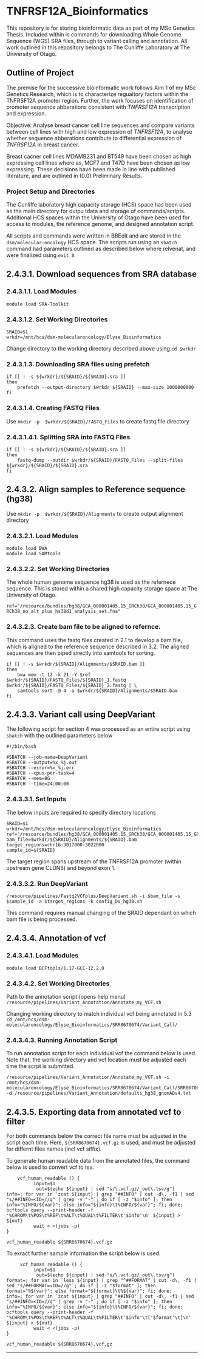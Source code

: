# TNFRSF12A_Bioinformatics
This repository is for storing bioinformatic data as part of my MSc Genetics Thesis. Included within is commands for downloading Whole Genome Sequence (WGS) SRA files, through to variant calling and annotation.
All work outlined in this repository belongs to The Cunliffe Laboratory at The University of Otago. 

## Outline of Project
The premise for the successive bioinformatic work follows Aim 1 of my MSc Genetics Research, which is to characterize regualtory factors within the TNFRSF12A promoter region. Further, the work focuses on identification of promoter sequence abberations consistent with _TNFRSF12A_ transcription and expression. 

Objective: Analyse breast cancer cell line sequences and compare variants between cell lines with high and low expression of _TNFRSF12A_, to analyse whether sequence abberations contribute to differential expression of _TNFRSF12A_ in breast cancer. 

Breast cacner cell lines MDAMB231 and BT549 have been chosen as high expressing cell lines where as, MCF7 and T47D have been chosen as low expressing. These decisions have been made in line with published literature, and are outlined in (0.0) Preliminary Results.

### Project Setup and Directories
The Cunliffe laboratory high capacity storage (HCS) space has been used as the main directory  for outpu tdata and storage of commands/scripts. Additional HCS spaces within the University of Otago have been used for access to modules, the reference genome, and designed annotation script. 

All scripts and commands were written in BBEdit and are stored in the `dsm/molecular-oncology` HCS space. The scripts run using an `sbatch` command had parameters outlined as described below where relvenat, and were finalized using `exit 0`. 

## 2.4.3.1. Download sequences from SRA database

### 2.4.3.1.1. Load Modules
`module load SRA-Toolkit`

### 2.4.3.1.2. Set Working Directories 
```
SRAID=$1                                        
wrkdr=/mnt/hcs/dsm-molecularoncology/Elyse_Bioinformatics
```
Change directory to the working directory described above using `cd $wrkdr`

### 2.4.3.1.3. Downloading SRA files using prefetch
```
if [[ ! -s ${wrkdr}/${SRAID}/${SRAID}.sra ]]
then
	prefetch --output-directory $wrkdr ${SRAID}	--max-size 1000000000
fi
```

### 2.4.3.1.4. Creating FASTQ Files

Use `mkdir -p  $wrkdr/${SRAID}/FASTQ_Files` to create fastq file directory 

### 2.4.3.1.4.1. Splitting SRA into FASTQ Files 

```
if [[ ! -s ${wrkdr}/${SRAID}/${SRAID}.sra ]]
then 
	fastq-dump --outdir $wrkdr/${SRAID}/FASTQ_Files --split-files ${wrkdr}/${SRAID}/${SRAID}.sra
fi
```



## 2.4.3.2. Align samples to Reference sequence (hg38)

Use `mkdir -p  $wrkdr/${SRAID}/Alignments` to create output alignment directory 

### 2.4.3.2.1. Load Modules
```
module load BWA
module load SAMtools
```

### 2.4.3.2.2. Set Working Directories
The whole human genome sequence hg38 is used as the refernece sequence. This is stored within a shared high capacity storage space at The University of Otago.

`ref="/resource/bundles/hg38/GCA_000001405.15_GRCh38/GCA_000001405.15_GRCh38_no_alt_plus_hs38d1_analysis_set.fna"`

### 2.4.3.2.3. Create bam file to be aligned to refernce.

This command uses the fastq files created in 2.1 to develop a bam file, which is aligned to the reference sequence described in 3.2. The aligned sequences are then piped sirectly into samtools for sorting. 
```
if [[ ! -s $wrkdr/${SRAID}/Alignments/$SRAID.bam ]]
then
	bwa mem -t 12 -k 21 -Y $ref $wrkdr/${SRAID}/FASTQ_Files/${SRAID}_1.fastq $wrkdr/${SRAID}/FASTQ_Files/${SRAID}_2.fastq | \
	samtools sort -@ 4 -o $wrkdr/${SRAID}/Alignments/$SRAID.bam 
fi
```



## 2.4.3.3. Variant call using DeepVariant
The following script for section 4 was processed as an entire script using `sbatch` with the outlined parameters below
```
#!/bin/bash

#SBATCH --job-name=DeepVariant
#SBATCH --output=%x_%j.out
#SBATCH --error=%x_%j.err
#SBATCH --cpus-per-task=4
#SBATCH --mem=8G
#SBATCH --time=24:00:00
```

### 2.4.3.3.1. Set Inputs
The below inputs are required to specify directory locations 
```
SRAID=$1
wrkdr=/mnt/hcs/dsm-molecularoncology/Elyse_Bioinformatics
ref="/resource/bundles/hg38/GCA_000001405.15_GRCh38/GCA_000001405.15_GRCh38_no_alt_plus_hs38d1_analysis_set.fna"
bam_file=$wrkdr/${SRAID}/Alignments/${SRAID}.bam
target_regions=chr16:3017000-3022000
sample_id=${SRAID}
```

The target region spans upstream of the TNFRSF12A promoter (within upstream gene CLDN6) and beyond exon 1.


### 2.4.3.3.2. Run DeepVariant 
```
/resource/pipelines/Fastq2VCFplus/DeepVariant.sh -i $bam_file -s $sample_id -a $target_regions -k config_DV_hg38.sh
```
This command requires manual changing of the SRAID dependant on which bam file is being processed. 



## 2.4.3.4. Annotation of vcf

### 2.4.3.4.1. Load Modules 
```
module load BCFtools/1.17-GCC-12.2.0
```

### 2.4.3.4.2. Set Working Directories 

Path to the annotation script (opens help menu)
`/resource/pipelines/Variant_Annotation/Annotate_my_VCF.sh`

Changing working directory to match individual vcf being annotated in 5.3
`cd /mnt/hcs/dsm-molecularoncology/Elyse_Bioinformatics/SRR8670674/Variant_Call/`

### 2.4.3.4.3. Running Annotation Script 

To run annotation script for each individual vcf the command below is used. Note that, the working directory and vcf location must be adjusted each time the scrpt is submitted. 
```
/resource/pipelines/Variant_Annotation/Annotate_my_VCF.sh -i /mnt/hcs/dsm-molecularoncology/Elyse_Bioinformatics/SRR8670674/Variant_Call/SRR8670674.vcf.gz -d /resource/pipelines/Variant_Annotation/defaults_hg38_gnomADv4.txt
```



## 2.4.3.5. Exporting data from annotated vcf to filter

For both commands below the correct file name must be adjusted in the script each time. Here, `${SRR8670674}.vcf.gz` is used, and must be adjusted for differnt files names (incl vcf siffix).  

To generate human readable data from the annotated files, the command below is used to convert vcf to tsv. 
```
    vcf_human_readable () {
          input=$1
           out=$(echo ${input} | sed "s/\.vcf.gz/_out\.tsv/g")
info=; for var in `zcat ${input} | grep "##INFO" | cut -d\, -f1 | sed "s/##INFO=<ID=//g" | grep -v "-"`; do if [ -z "$info" ]; then info="%INFO/${var}"; else info="${info}\t%INFO/${var}"; fi; done;
bcftools query --print-header -f '%CHROM\t%POS\t%REF\t%ALT\t%QUAL\t%FILTER\t'$info'\n' ${input} > ${out}
          wait < <(jobs -p)
}
 
vcf_human_readable ${SRR8670674}.vcf.gz
```

To exract further sample information the script below is used.
```
     vcf_human_readable () {
          input=$1
           out=$(echo ${input} | sed "s/\.vcf.gz/_out\.tsv/g")
format=; for var in `less ${input} | grep "^##FORMAT" | cut -d\, -f1 | sed "s/##FORMAT=<ID=//g"`; do if [ -z "$format" ]; then format="%${var}"; else format="${format}\t%${var}"; fi; done;
info=; for var in `zcat ${input} | grep "##INFO" | cut -d\, -f1 | sed "s/##INFO=<ID=//g" | grep -v "-"`; do if [ -z "$info" ]; then info="%INFO/${var}"; else info="${info}\t%INFO/${var}"; fi; done;
bcftools query --print-header -f '%CHROM\t%POS\t%REF\t%ALT\t%QUAL\t%FILTER\t'$info'\t['$format'\t]\n' ${input} > ${out}  
          wait < <(jobs -p)
}
 
vcf_human_readable ${SRR8670674}.vcf.gz
```
------------------------------------------------------------------------------------------------------------------









